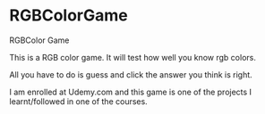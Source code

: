# RGBColorGame
RGBColor Game

This is a RGB color game. It will test how well you know rgb colors.

All you have to do is guess and click the answer you think is right.


I am enrolled at Udemy.com and this game is one of the projects I learnt/followed in one of the courses.

